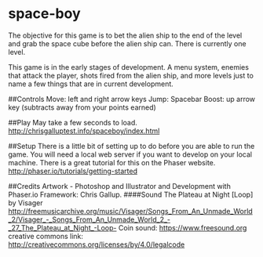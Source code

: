 # space-boy
The objective for this game is to bet the alien ship to the end of the level and grab the space cube before the alien ship can.  There is currently one level. 

This game is in the early stages of development.  A menu system, enemies that attack the player, shots fired from the alien ship, and more levels just to name a few things that are in current development. 

##Controls
           Move: left and right arrow keys
           Jump: Spacebar
           Boost: up arrow key (subtracts away from your points earned)
           
##Play
May take a few seconds to load. http://chrisgalluptest.info/spaceboy/index.html


##Setup 
There is a little bit of setting up to do before you are able to run the game.  You will need a local web server if you want to develop on your local machine. There is a great tutorial for this on the Phaser website. http://phaser.io/tutorials/getting-started

##Credits
Artwork - Photoshop and Illustrator and Development with Phaser.io Framework: Chris Gallup. 
####Sound
The Plateau at Night [Loop] by Visager 
http://freemusicarchive.org/music/Visager/Songs_From_An_Unmade_World_2/Visager_-_Songs_From_An_Unmade_World_2_-_27_The_Plateau_at_Night_-Loop-
Coin sound: https://www.freesound.org
creative commons link: 
http://creativecommons.org/licenses/by/4.0/legalcode

